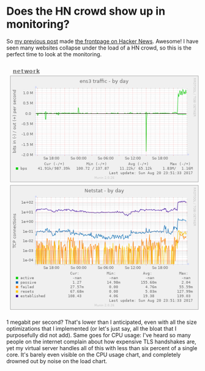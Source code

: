 # Does the HN crowd show up in monitoring?

So [my previous post](/thoughts/posts/latency-matters.html) made [the frontpage on Hacker News](https://news.ycombinator.com/item?id=15059795).
Awesome! I have seen many websites collapse under the load of a HN crowd, so this is the perfect time to look at the monitoring.

![Munin charts](/thoughts/img/munin1.png)

1 megabit per second? That's lower than I anticipated, even with all the size optimizations that I implemented (or let's
just say, all the bloat that I purposefully did not add). Same goes for CPU usage: I've heard so many people on the
internet complain about how expensive TLS handshakes are, yet my virtual server handles all of this with less than six
percent of a single core. It's barely even visible on the CPU usage chart, and completely drowned out by noise on the
load chart.
